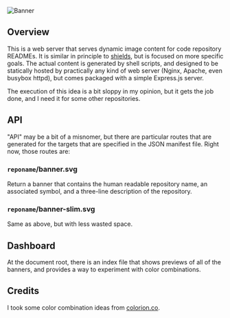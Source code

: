 ![Banner](https://s-christy.com/status-banner-service/status-banner-server/banner-slim.svg)

## Overview

This is a web server that serves dynamic image content for code repository
READMEs. It is similar in principle to [shields](https://shields.io/), but is
focused on more specific goals. The actual content is generated by shell
scripts, and designed to be statically hosted by practically any kind of web
server (Nginx, Apache, even busybox httpd), but comes packaged with a simple
Express.js server.

The execution of this idea is a bit sloppy in my opinion, but it gets the job
done, and I need it for some other repositories.

## API

"API" may be a bit of a misnomer, but there are particular routes that are
generated for the targets that are specified in the JSON manifest file. Right
now, those routes are:

### `reponame`/banner.svg

Return a banner that contains the human readable repository name, an associated
symbol, and a three-line description of the repository.

### `reponame`/banner-slim.svg

Same as above, but with less wasted space.

## Dashboard

At the document root, there is an index file that shows previews of all of the
banners, and provides a way to experiment with color combinations.

## Credits

I took some color combination ideas from
[colorion.co](https://2colors.colorion.co/).
